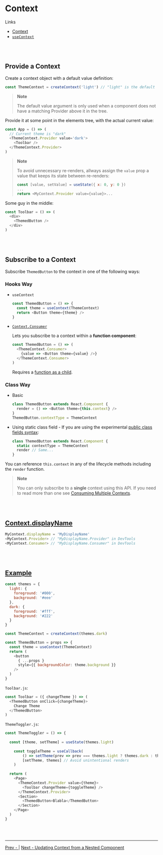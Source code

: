 # Context

Links

* [Context](https://reactjs.org/docs/context.html)
* [`useContext`](https://reactjs.org/docs/hooks-reference.html#usecontext)

<br /><br />

## Provide a Context

Create a context object with a default value definition:

```js
const ThemeContext = createContext('light') // "light" is the default
```

>**Note**
>
>The default value argument is only used when a component does not have a matching Provider above it in the tree.

Provide it at some point in the elements tree, with the actual current value:

```js
const App = () => (
  // Current theme is "dark"
  <ThemeContext.Provider value='dark'>
    <Toolbar />
  </ThemeContext.Provider>
)
```

>**Note**
>
>To avoid unnecessary re-renders,
>allways assign the `value` prop a value that keeps its state between re-renders:
>
>```js
>const [value, setValue] = useState({ x: 0, y: 0 })
>...
>return <MyContext.Provider value={value}>...
>```

Some guy in the middle:

```js
const Toolbar = () => (
  <div>
    <ThemedButton />
  </div>
)
```

<br /><br />

## Subscribe to a Context

Subscribe `ThemedButton` to the context in one of the following ways:

### Hooks Way

* `useContext`
  
  ```js
  const ThemedButton = () => {
    const theme = useContext(ThemeContext)
    return <Button theme={theme} />
  }
  ```

* [`Context.Consumer`](https://reactjs.org/docs/context.html#contextconsumer)
  
  Lets you subscribe to a context within a **function component**:

  ```js
  const ThemedButton = () => (
    <ThemeContext.Consumer>
      {value => <Button theme={value} />}
    </ThemeContext.Consumer>
  )
  ```

  Requires a
  [function as a child](https://reactjs.org/docs/render-props.html#using-props-other-than-render).

### Class Way

* Basic
  ```js
  class ThemedButton extends React.Component {
    render = () => <Button theme={this.context} />
  }
  ThemedButton.contextType = ThemeContext
  ```
* Using static class field - If you are using the experimental
  [public class fields syntax](https://babeljs.io/docs/plugins/transform-class-properties/):
  ```js
  class ThemedButton extends React.Component {
    static contextType = ThemeContext
    render // Same...
  }
  ```

You can reference `this.context` in any of the lifecycle methods including the `render` function.

>**Note**
>
>You can only subscribe to a **single** context using this API.
>If you need to read more than one see
>[Consuming Multiple Contexts](./consuming-multiple-contexts.md).

<br /><br />

## [Context.displayName](https://reactjs.org/docs/context.html#contextdisplayname)

```js
MyContext.displayName = 'MyDisplayName'
<MyContext.Provider> // "MyDisplayName.Provider" in DevTools
<MyContext.Consumer> // "MyDisplayName.Consumer" in DevTools
```

<br /><br />

## [Example](https://reactjs.org/docs/context.html#examples)

```js
const themes = {
  light: {
    foreground: '#000',
    background: '#eee'
  },
  dark: {
    foreground: '#fff',
    background: '#222'
  }
}
```

```js
const ThemeContext = createContext(themes.dark)
```

```js
const ThemedButton = props => {
  const theme = useContext(ThemeContext)
  return (
    <button
      { ...props }
      style={{ backgroundColor: theme.background }}
    />
  )
}
```

`Toolbar.js`:

```js
const Toolbar = ({ changeTheme }) => (
  <ThemedButton onClick={changeTheme}>
    Change Theme
  </ThemedButton>
)
```

`ThemeToggler.js`:

```js
const ThemeToggler = () => {
  
  const [theme, setTheme] = useState(themes.light)
  
	const toggleTheme = useCallback(
		() => setTheme(prev => prev === themes.light ? themes.dark : themes.light),
		[setTheme, themes] // Avoid unintentional renders
	)
  
  return (
    <Page>
      <ThemeContext.Provider value={theme}>
        <Toolbar changeTheme={toggleTheme} />
      </ThemeContext.Provider>
      <Section>
        <ThemedButton>Blabla</ThemedButton>
      </Section>
    </Page>
  )
}
```

<br /><br />

---

[Prev - ]()
|
[Next - Updating Context from a Nested Component](./update-from-nested.md)

